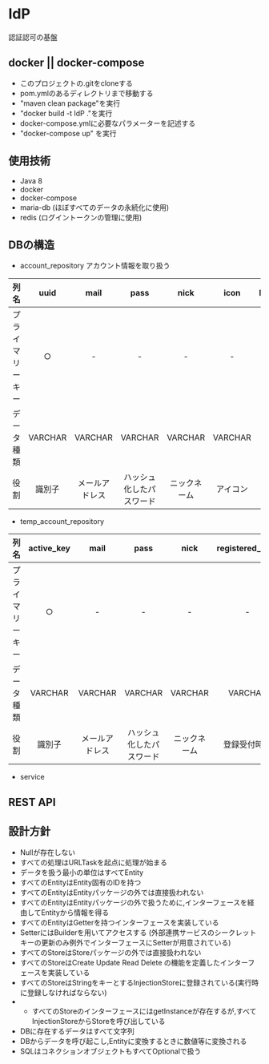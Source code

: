 # IdP
認証認可の基盤

## docker || docker-compose
-   このプロジェクトの.gitをcloneする
- pom.ymlのあるディレクトリまで移動する
-   "maven clean package"を実行
-   "docker build -t IdP ."を実行
- docker-compose.ymlに必要なパラメーターを記述する
-   "docker-compose up" を実行

## 使用技術
- Java 8
- docker
- docker-compose
- maria-db (ほぼすべてのデータの永続化に使用)
- redis (ログイントークンの管理に使用)

## DBの構造
- account_repository アカウント情報を取り扱う

| 列名 | uuid | mail | pass | nick | icon | last_login_time | 
| :---: | :---: | :---: | :---: | :---: | :---: | :---: | 
| プライマリーキー | ○ | - | - | - | - | - | - |
| データ種類 | VARCHAR | VARCHAR | VARCHAR | VARCHAR | VARCHAR | VARCHAR | |
| 役割 | 識別子 | メールアドレス | ハッシュ化したパスワード | ニックネーム | アイコン| 最終ログイン時刻 |

- temp_account_repository

 | 列名 | active_key | mail | pass | nick | registered_date | 
| :---: | :---: | :---: | :---: | :---: | :---: |
| プライマリーキー | ○ | - | - | - | - | - | 
| データ種類 | VARCHAR | VARCHAR | VARCHAR | VARCHAR | VARCHAR | VARCHAR | |
| 役割 | 識別子 | メールアドレス | ハッシュ化したパスワード | ニックネーム | 登録受付時刻 |

- service

## REST API

## 設計方針
- Nullが存在しない
- すべての処理はURLTaskを起点に処理が始まる
- データを扱う最小の単位はすべてEntity
- すべてのEntityはEntity固有のIDを持つ
- すべてのEntityはEntityパッケージの外では直接扱われない
- すべてのEntityはEntityパッケージの外で扱うために,インターフェースを経由してEntityから情報を得る
- すべてのEntityはGetterを持つインターフェースを実装している
- SetterにはBuilderを用いてアクセスする (外部連携サービスのシークレットキーの更新のみ例外でインターフェースにSetterが用意されている)
- すべてのStoreはStoreパッケージの外では直接扱われない
- すべてのStoreはCreate Update Read Delete の機能を定義したインターフェースを実装している
- すべてのStoreはStringをキーとするInjectionStoreに登録されている(実行時に登録しなければならない)
- - すべてのStoreのインターフェースにはgetInstanceが存在するが,すべてInjectionStoreからStoreを呼び出している
- DBに存在するデータはすべて文字列
- DBからデータを呼び起こし,Entityに変換するときに数値等に変換される
- SQLはコネクションオブジェクトもすべてOptionalで扱う
